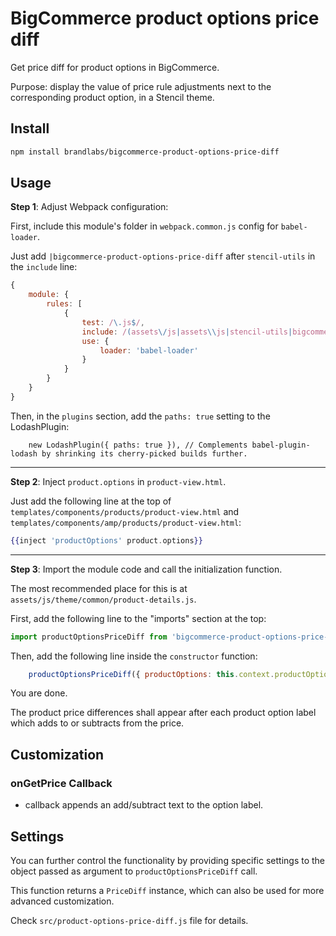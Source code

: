 # BigCommerce product options price diff

Get price diff for product options in BigCommerce.

Purpose: display the value of price rule adjustments next to the corresponding product option, in a Stencil theme.

## Install

```sh
npm install brandlabs/bigcommerce-product-options-price-diff
```

## Usage

**Step 1**: Adjust Webpack configuration:

First, include this module's folder in `webpack.common.js` config for `babel-loader`.

Just add `|bigcommerce-product-options-price-diff` after `stencil-utils` in the `include` line:

```js
{
    module: {
        rules: [
            {
                test: /\.js$/,
                include: /(assets\/js|assets\\js|stencil-utils|bigcommerce-product-options-price-diff)/,
                use: {
                    loader: 'babel-loader'
                }
            }
        }
    }
}
```

Then, in the `plugins` section, add the `paths: true` setting to the LodashPlugin:

```
    new LodashPlugin({ paths: true }), // Complements babel-plugin-lodash by shrinking its cherry-picked builds further.
```

<hr>

**Step 2**: Inject `product.options` in `product-view.html`.

Just add the following line at the top of `templates/components/products/product-view.html` and `templates/components/amp/products/product-view.html`:

```handlebars
{{inject 'productOptions' product.options}}
```

<hr>

**Step 3**: Import the module code and call the initialization function.

The most recommended place for this is at `assets/js/theme/common/product-details.js`.

First, add the following line to the "imports" section at the top:

```js
import productOptionsPriceDiff from 'bigcommerce-product-options-price-diff';
```

Then, add the following line inside the `constructor` function:

```js
    productOptionsPriceDiff({ productOptions: this.context.productOptions });
```

You are done.

The product price differences shall appear after each product option label which adds to or subtracts from the price.

## Customization

### onGetPrice Callback
- callback appends an add/subtract text to the option label.

## Settings

You can further control the functionality by providing specific settings to the object passed as argument to `productOptionsPriceDiff` call.

This function returns a `PriceDiff` instance, which can also be used for more advanced customization.

Check `src/product-options-price-diff.js` file for details.
